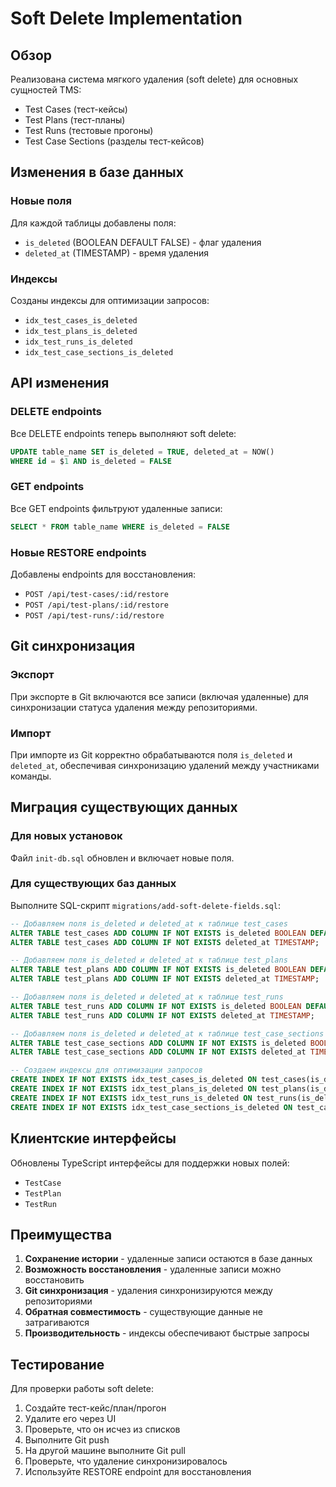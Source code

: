 # Soft Delete Implementation

## Обзор

Реализована система мягкого удаления (soft delete) для основных сущностей TMS:
- Test Cases (тест-кейсы)
- Test Plans (тест-планы) 
- Test Runs (тестовые прогоны)
- Test Case Sections (разделы тест-кейсов)

## Изменения в базе данных

### Новые поля
Для каждой таблицы добавлены поля:
- `is_deleted` (BOOLEAN DEFAULT FALSE) - флаг удаления
- `deleted_at` (TIMESTAMP) - время удаления

### Индексы
Созданы индексы для оптимизации запросов:
- `idx_test_cases_is_deleted`
- `idx_test_plans_is_deleted`
- `idx_test_runs_is_deleted`
- `idx_test_case_sections_is_deleted`

## API изменения

### DELETE endpoints
Все DELETE endpoints теперь выполняют soft delete:
```sql
UPDATE table_name SET is_deleted = TRUE, deleted_at = NOW() 
WHERE id = $1 AND is_deleted = FALSE
```

### GET endpoints
Все GET endpoints фильтруют удаленные записи:
```sql
SELECT * FROM table_name WHERE is_deleted = FALSE
```

### Новые RESTORE endpoints
Добавлены endpoints для восстановления:
- `POST /api/test-cases/:id/restore`
- `POST /api/test-plans/:id/restore`
- `POST /api/test-runs/:id/restore`

## Git синхронизация

### Экспорт
При экспорте в Git включаются все записи (включая удаленные) для синхронизации статуса удаления между репозиториями.

### Импорт
При импорте из Git корректно обрабатываются поля `is_deleted` и `deleted_at`, обеспечивая синхронизацию удалений между участниками команды.

## Миграция существующих данных

### Для новых установок
Файл `init-db.sql` обновлен и включает новые поля.

### Для существующих баз данных
Выполните SQL-скрипт `migrations/add-soft-delete-fields.sql`:

```sql
-- Добавляем поля is_deleted и deleted_at к таблице test_cases
ALTER TABLE test_cases ADD COLUMN IF NOT EXISTS is_deleted BOOLEAN DEFAULT FALSE;
ALTER TABLE test_cases ADD COLUMN IF NOT EXISTS deleted_at TIMESTAMP;

-- Добавляем поля is_deleted и deleted_at к таблице test_plans
ALTER TABLE test_plans ADD COLUMN IF NOT EXISTS is_deleted BOOLEAN DEFAULT FALSE;
ALTER TABLE test_plans ADD COLUMN IF NOT EXISTS deleted_at TIMESTAMP;

-- Добавляем поля is_deleted и deleted_at к таблице test_runs
ALTER TABLE test_runs ADD COLUMN IF NOT EXISTS is_deleted BOOLEAN DEFAULT FALSE;
ALTER TABLE test_runs ADD COLUMN IF NOT EXISTS deleted_at TIMESTAMP;

-- Добавляем поля is_deleted и deleted_at к таблице test_case_sections
ALTER TABLE test_case_sections ADD COLUMN IF NOT EXISTS is_deleted BOOLEAN DEFAULT FALSE;
ALTER TABLE test_case_sections ADD COLUMN IF NOT EXISTS deleted_at TIMESTAMP;

-- Создаем индексы для оптимизации запросов
CREATE INDEX IF NOT EXISTS idx_test_cases_is_deleted ON test_cases(is_deleted);
CREATE INDEX IF NOT EXISTS idx_test_plans_is_deleted ON test_plans(is_deleted);
CREATE INDEX IF NOT EXISTS idx_test_runs_is_deleted ON test_runs(is_deleted);
CREATE INDEX IF NOT EXISTS idx_test_case_sections_is_deleted ON test_case_sections(is_deleted);
```

## Клиентские интерфейсы

Обновлены TypeScript интерфейсы для поддержки новых полей:
- `TestCase`
- `TestPlan`
- `TestRun`

## Преимущества

1. **Сохранение истории** - удаленные записи остаются в базе данных
2. **Возможность восстановления** - удаленные записи можно восстановить
3. **Git синхронизация** - удаления синхронизируются между репозиториями
4. **Обратная совместимость** - существующие данные не затрагиваются
5. **Производительность** - индексы обеспечивают быстрые запросы

## Тестирование

Для проверки работы soft delete:

1. Создайте тест-кейс/план/прогон
2. Удалите его через UI
3. Проверьте, что он исчез из списков
4. Выполните Git push
5. На другой машине выполните Git pull
6. Проверьте, что удаление синхронизировалось
7. Используйте RESTORE endpoint для восстановления 